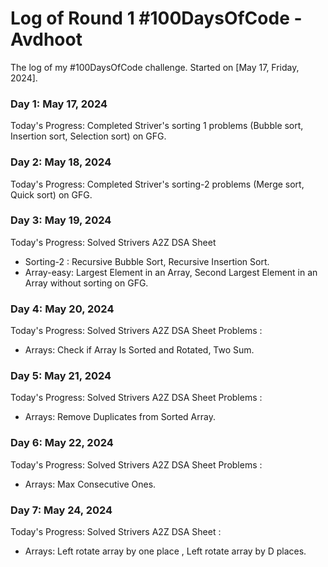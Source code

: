 # Log of Round 1 #100DaysOfCode  - Avdhoot

The log of my #100DaysOfCode challenge. Started on [May 17, Friday, 2024].

### Day 1: May 17, 2024

Today's Progress: Completed Striver's sorting 1 problems (Bubble sort, Insertion sort, Selection sort) on GFG.

### Day 2: May 18, 2024

Today's Progress: Completed Striver's sorting-2 problems (Merge sort, Quick sort) on GFG.

### Day 3: May 19, 2024

Today's Progress: Solved Strivers A2Z DSA Sheet 
- Sorting-2 : Recursive Bubble Sort, Recursive Insertion Sort. 
- Array-easy: Largest Element in an Array, Second Largest Element in an Array without sorting on GFG.

### Day 4: May 20, 2024

Today's Progress: Solved Strivers A2Z DSA Sheet Problems : 
- Arrays: Check if Array Is Sorted and Rotated, Two Sum.

### Day 5: May 21, 2024

Today's Progress: Solved Strivers A2Z DSA Sheet Problems : 
- Arrays: Remove Duplicates from Sorted Array.

### Day 6: May 22, 2024

Today's Progress: Solved Strivers A2Z DSA Sheet Problems : 
- Arrays: Max Consecutive Ones.

### Day 7: May 24, 2024

Today's Progress: Solved Strivers A2Z DSA Sheet :  
- Arrays: Left rotate array by one place , Left rotate array by D places.
